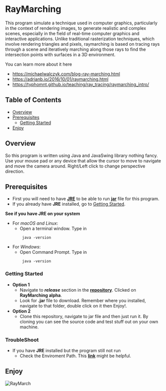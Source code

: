 # RayMarching
This program simulate a technique used in computer graphics, particularly in the context of rendering images, to generate realistic and complex scenes, especially in the field of real-time computer graphics and interactive applications. Unlike traditional rasterization techniques, which involve rendering triangles and pixels, raymarching is based on tracing rays through a scene and iteratively marching along those rays to find the intersection points with surfaces in a 3D environment.

You can learn more about it here
- https://michaelwalczyk.com/blog-ray-marching.html
- https://adrianb.io/2016/10/01/raymarching.html
- https://typhomnt.github.io/teaching/ray_tracing/raymarching_intro/

## Table of Contents

- [Overview](#overview)
- [Prerequisites](#prerequisites)
  - [Getting Started](#getting-started)
- [Enjoy](#enjoy)

## Overview

So this program is written using Java and JavaSwing library nothing fancy. Use your mouse pad or any device that allow the cursor to move to navigate and move the camera around. 
Right/Left click to change perspective direction.

## Prerequisites
- First you will need to have [**JRE**](https://www.guru99.com/how-to-open-a-jar-file.html#:~:text=You%20need%20a%20Java%20Runtime,and%20it%20will%20start%20running.) to be able to run [**jar**](https://docs.oracle.com/javase/8/docs/technotes/guides/jar/jarGuide.html) file for this program.
- If you already have **JRE** installed, go to [Getting Started](#getting-started).

**See if you have JRE on your system**
- For _macOS and Linux_:
  - Open a terminal window. Type in
    ```
     java -version
    ```
- For _Windows_:
  - Open Command Prompt. Type in
    ```
     java -version
    ```
    
### Getting Started
- **Option 1**
  - Navigate to _**release**_ section in the [**repository**](https://github.com/JackHuynh0610/RayMarching). Clicked on **RayMarching alpha**.
  - Look for **.jar** file to download. Remember where you installed, navigate to that folder, double click on it then Enjoy!.
- **Option 2**
  - Clone this repository, navigate to jar file and then just run it. By cloning you can see the source code and test stuff out on your own machine.
### TroubleShoot
- If you have **JRE** installed but the program still not run
  - Check the Enviroment Path. This [**link**](https://www.javatpoint.com/how-to-set-path-in-java) might be helpful.
 
## Enjoy
![RayMarch]([url](https://github.com/JackHuynh0610/RayMarching/blob/main/rayMarch.png)https://github.com/JackHuynh0610/RayMarching/blob/main/rayMarch.png)
